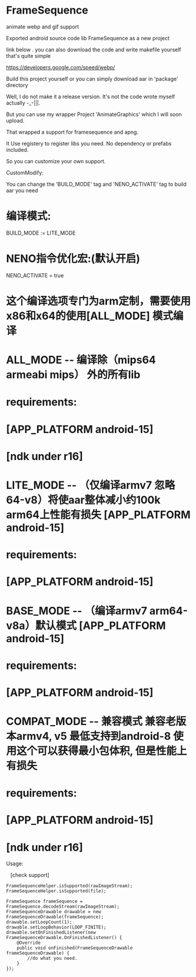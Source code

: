 # FrameSequence
animate webp and gif support 

Exported android source code lib FrameSequence as a new project

link below . you can also download the code and write makefile yourself that's quite simple

https://developers.google.com/speed/webp/

Build this project yourself or you can simply download aar in 'package' directory

Well, I do not make it a release version. It's not the code wrote myself actually -_-|||.

But you can use my wrapper Project 'AnimateGraphics' which I will soon upload.

That wrapped a support for framesequence and apng. 

It Use registery to register libs you need. No dependency or prefabs included.

So you can customize your own support.

CustomModify:

You can change the 'BUILD_MODE' tag and 'NENO_ACTIVATE' tag to build aar you need
# 编译模式:
BUILD_MODE := LITE_MODE
# NENO指令优化宏:(默认开启)
NENO_ACTIVATE = true

# 这个编译选项专门为arm定制，需要使用x86和x64的使用[ALL_MODE] 模式编译
#   ALL_MODE     -- 编译除（mips64 armeabi mips） 外的所有lib
#       requirements:
#           [APP_PLATFORM android-15]
#           [ndk under r16]

#   LITE_MODE    -- （仅编译armv7 忽略64-v8）将使aar整体减小约100k arm64上性能有损失 [APP_PLATFORM android-15]
#       requirements:
#           [APP_PLATFORM android-15]

#   BASE_MODE    -- （编译armv7 arm64-v8a）默认模式 [APP_PLATFORM android-15]
#       requirements:
#           [APP_PLATFORM android-15]

#   COMPAT_MODE  -- 兼容模式 兼容老版本armv4, v5 最低支持到android-8 使用这个可以获得最小包体积, 但是性能上有损失
#       requirements:
#           [APP_PLATFORM android-15]
#           [ndk under r16]

Usage:

    [check support]
    
    FrameSequenceHelper.isSupported(rawImageStream);
    FrameSequenceHelper.isSupported(file);
      
    FrameSequence frameSequence = FrameSequence.decodeStream(rawImageStream);
    FrameSequenceDrawable drawable = new FrameSequenceDrawable(frameSequence);
    drawable.setLoopCount(1);
    drawable.setLoopBehavior(LOOP_FINITE);
    drawable.setOnFinishedListener(new FrameSequenceDrawable.OnFinishedListener() {
        @Override
        public void onFinished(FrameSequenceDrawable frameSequenceDrawable) {
            //do what you need.
        }
    });







